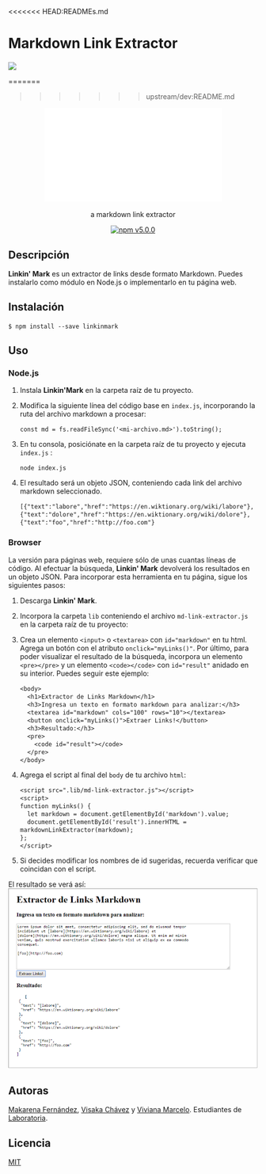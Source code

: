 <<<<<<< HEAD:READMEs.md
# Markdown Link Extractor
<img align="center" src="https://media.giphy.com/media/l1JoiMJdEp23pjnt6/giphy.gif">


=======
>>>>>>> upstream/dev:README.md
<p align="center">
	<img src="./img/logo.gif">
	</img>
</p>
<p align="center">
	a markdown link extractor
</p>
<p align="center">
	<a href="https://badge.fury.io/js/sweetalert"><img src="https://badge.fury.io/js/sweetalert.svg" alt="npm v5.0.0" height="18"></a>
</p>

## Descripción
**Linkin' Mark** es un extractor de links desde formato Markdown. Puedes instalarlo como módulo en Node.js o implementarlo en tu página web.

## Instalación

    $ npm install --save linkinmark

## Uso
### Node.js
1. Instala **Linkin'Mark** en la carpeta raíz de tu proyecto.
2. Modifica la siguiente línea del código base en `index.js`, incorporando la ruta del archivo markdown a procesar:

	```
	const md = fs.readFileSync('<mi-archivo.md>').toString();
	```

3. En tu consola, posiciónate en la carpeta raíz de tu proyecto y ejecuta `index.js` :

	```
	node index.js
	```

4. El resultado será un objeto JSON, conteniendo cada link del archivo markdown seleccionado.

	````
	[{"text":"labore","href":"https://en.wiktionary.org/wiki/labore"},{"text":"dolore","href":"https://en.wiktionary.org/wiki/dolore"},{"text":"foo","href":"http://foo.com"}
	````

### Browser
La versión para páginas web, requiere sólo de unas cuantas líneas de código. Al efectuar la búsqueda, **Linkin' Mark** devolverá los resultados en un objeto JSON. Para incorporar esta herramienta en tu página, sigue los siguientes pasos:
1. Descarga **Linkin' Mark**.
2. Incorpora la carpeta `lib` conteniendo el archivo `md-link-extractor.js` en  la carpeta raíz de tu proyecto:
3. Crea un elemento `<input>` o `<textarea>` con `id="markdown"` en tu html. Agrega un botón con el atributo `onclick="myLinks()"`.
Por último, para poder visualizar el resultado de la búsqueda, incorpora un elemento `<pre></pre>` y un elemento `<code></code>` con `id="result"` anidado en su interior. Puedes seguir este ejemplo:

	```
	<body>
	  <h1>Extractor de Links Markdown</h1>
	  <h3>Ingresa un texto en formato markdown para analizar:</h3>
	  <textarea id="markdown" cols="100" rows="10"></textarea>
	  <button onclick="myLinks()">Extraer Links!</button>
	  <h3>Resultado:</h3>
	  <pre>
	    <code id="result"></code>
	  </pre>
	</body>
	```
4. Agrega el script al final del `body` de tu archivo `html`:

	```
	<script src=".lib/md-link-extractor.js"></script>
	<script>
    function myLinks() {
      let markdown = document.getElementById('markdown').value;
      document.getElementById('result').innerHTML = markdownLinkExtractor(markdown);
    };
    </script>
	```
5. Si decides modificar los nombres de id sugeridas, recuerda verificar que coincidan con el script.

El resultado se verá así:
![Ejemplo HTML](./img/ejemplohtml.png)

## Autoras
[Makarena Fernández](https://github.com/missmakita), [Visaka Chávez](https://github.com/visidevi) y [Viviana Marcelo](https://github.com/skyblue16).
Estudiantes de [Laboratoria](https://laboratoria.la).

## Licencia
[MIT](LICENSE.txt)